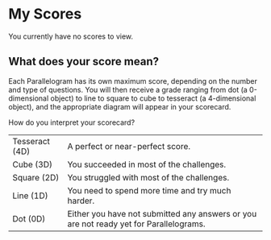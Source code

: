 # My Scores

You currently have no scores to view.

## What does your score mean?

Each Parallelogram has its own maximum score, depending on the number and type of questions.
You will then receive a grade ranging from dot (a 0-dimensional object) to line to square to cube to tesseract
(a 4-dimensional object), and the appropriate diagram will appear in your scorecard.

How do you interpret your scorecard?

<table>
<tr>
<td>Tesseract (4D)</td>
<td>A perfect or near-perfect score.</td>
</tr>
<tr>
<td>Cube (3D)</td>
<td>You succeeded in most of the challenges.</td>
</tr>
<tr>
<td>Square (2D)</td>
<td>You struggled with most of the challenges.</td>
</tr>
<td>Line (1D)</td>
<td>You need to spend more time and try much harder.</td>
</tr>
<tr>
<td>Dot (0D)</td>
<td>Either you have not submitted any answers or you are not ready yet for Parallelograms.</td>
</tr>
</table>
